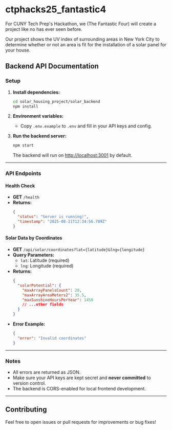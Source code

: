 # ctphacks25_fantastic4
For CUNY Tech Prep's Hackathon, we (The Fantastic Four) will create a project like no has ever seen before.

Our project shows the UV index of surrounding areas in New York City to determine whether or not an area
is fit for the installation of a solar panel for your house.

## Backend API Documentation

### Setup

1. **Install dependencies:**
    ```bash
    cd solar_housing_project/solar_backend
    npm install
    ```

2. **Environment variables:**
    - Copy `.env.example` to `.env` and fill in your API keys and config.

3. **Run the backend server:**
    ```bash
    npm start
    ```
    The backend will run on [http://localhost:3001](http://localhost:3001) by default.

---

### API Endpoints

#### Health Check

- **GET** `/health`
- **Returns:**  
  ```json
  {
    "status": "Server is running!",
    "timestamp": "2025-08-21T12:34:56.789Z"
  }
  ```

#### Solar Data by Coordinates

- **GET** `/api/solar/coordinates?lat={latitude}&lng={longitude}`
- **Query Parameters:**
    - `lat`: Latitude (required)
    - `lng`: Longitude (required)
- **Returns:**  
  ```json
  {
    "solarPotential": {
      "maxArrayPanelsCount": 20,
      "maxArrayAreaMeters2": 35.5,
      "maxSunshineHoursPerYear": 1450
      // ...other fields
    }
  }
  ```
- **Error Example:**  
  ```json
  {
    "error": "Invalid coordinates"
  }
  ```

---

### Notes

- All errors are returned as JSON.
- Make sure your API keys are kept secret and **never committed** to version control.
- The backend is CORS-enabled for local frontend development.

---

## Contributing

Feel free to open issues or pull requests for improvements or bug fixes!